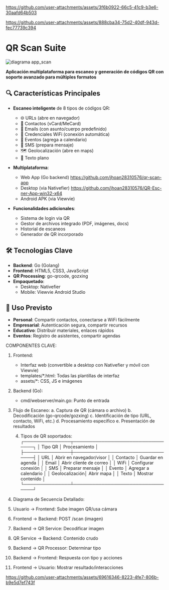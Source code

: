 
https://github.com/user-attachments/assets/3f6b0922-66c5-41c9-b3e6-30aafd64b503

https://github.com/user-attachments/assets/888cba34-75d2-40df-943d-fec77739c394
# QR Scan Suite


![diagrama app_scan](https://github.com/user-attachments/assets/f81d14e8-2687-4f75-aab2-a7ce36dc0194)


**Aplicación multiplataforma para escaneo y generación de códigos QR con soporte avanzado para múltiples formatos**

## 🔍 Características Principales

- **Escaneo inteligente** de 8 tipos de códigos QR:
  - 🌐 URLs (abre en navegador)
  - 📇 Contactos (vCard/MeCard)
  - 📧 Emails (con asunto/cuerpo predefinido)
  - 📶 Credenciales WiFi (conexión automática)
  - 📅 Eventos (agrega a calendario)
  - 📱 SMS (prepara mensaje)
  - 🗺️ Geolocalización (abre en maps)
  - 📝 Texto plano

- **Multiplataforma**:
  - Web App (Go backend)   https://github.com/jhoan28310576/qr-scan-app
  - Desktop (via Nativefier) https://github.com/jhoan28310576/QR-Esc-ner-App-win32-x64
  - Android APK (via Viewvie)

- **Funcionalidades adicionales**:
  - Sistema de login via QR
  - Gestor de archivos integrado (PDF, imágenes, docs)
  - Historial de escaneos
  - Generador de QR incorporado

## 🛠️ Tecnologías Clave

- **Backend**: Go (Golang)
- **Frontend**: HTML5, CSS3, JavaScript
- **QR Processing**: go-qrcode, gozxing
- **Empaquetado**: 
  - Desktop: Nativefier
  - Mobile: Viewvie Android Studio

## 🚀 Uso Previsto

- **Personal**: Compartir contactos, conectarse a WiFi fácilmente
- **Empresarial**: Autenticación segura, compartir recursos
- **Educativo**: Distribuir materiales, enlaces rápidos
- **Eventos**: Registro de asistentes, compartir agendas




COMPONENTES CLAVE:

1. Frontend:
   - Interfaz web (convertible a desktop con Nativefier y móvil con Viewvie)
   - templates/*.html: Todas las plantillas de interfaz
   - assets/*: CSS, JS e imágenes

2. Backend (Go):
   - cmd/webserver/main.go: Punto de entrada
   

3. Flujo de Escaneo:
   a. Captura de QR (cámara o archivo)
   b. Decodificación (go-qrcode/gozxing)
   c. Identificación de tipo (URL, contacto, WiFi, etc.)
   d. Procesamiento específico
   e. Presentación de resultados

   4. Tipos de QR soportados:
   ┌───────────────┬─────────────────────────────────┐
   │   Tipo QR     │      Procesamiento              │
   ├───────────────┼─────────────────────────────────┤
   │ URL           │ Abrir en navegador/visor        │
   │ Contacto      │ Guardar en agenda               │
   │ Email         │ Abrir cliente de correo         │
   │ WiFi          │ Configurar conexión             │
   │ SMS           │ Preparar mensaje                │
   │ Evento        │ Agregar a calendario            │
   │ Geolocalización│ Abrir mapa                     │
   │ Texto         │ Mostrar contenido               │
   └───────────────┴─────────────────────────────────┘

5. Diagrama de Secuencia Detallado:
1. Usuario → Frontend: Sube imagen QR/usa cámara
2. Frontend → Backend: POST /scan (imagen)
3. Backend → QR Service: Decodificar imagen
4. QR Service → Backend: Contenido crudo
5. Backend → QR Processor: Determinar tipo
6. Backend → Frontend: Respuesta con tipo y acciones
7. Frontend → Usuario: Mostrar resultado/interacciones


https://github.com/user-attachments/assets/69616346-8223-4fe7-806b-b9e5d7ef743f










